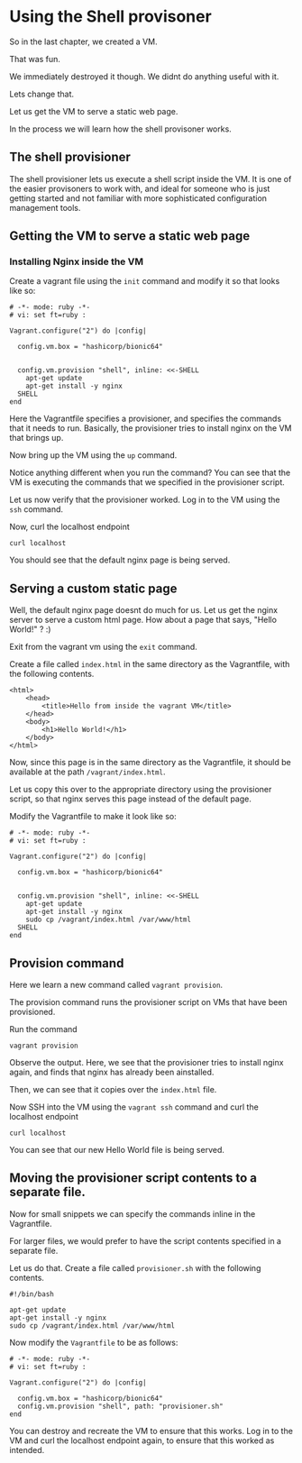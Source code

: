 # Using the Shell provisoner

So in the last chapter, we created a VM.

That was fun. 

We immediately destroyed it though. We didnt do anything useful with it. 

Lets change that.

Let us get the VM to serve a static web page.

In the process we will learn how the shell provisoner works.


## The shell provisioner
The shell provisioner lets us execute a shell script inside the VM.
It is one of the easier provisoners to work with, and ideal for someone who is just getting started and not familiar with more sophisticated configuration management tools.

## Getting the VM to serve a static web page

### Installing Nginx inside the VM
Create a vagrant file using the `init` command and modify it so that looks like so:

```
# -*- mode: ruby -*-
# vi: set ft=ruby :

Vagrant.configure("2") do |config|

  config.vm.box = "hashicorp/bionic64"


  config.vm.provision "shell", inline: <<-SHELL
    apt-get update
    apt-get install -y nginx
  SHELL
end

```

Here the Vagrantfile specifies a provisioner, and specifies the commands that it needs to run.
Basically, the provisioner tries to install nginx on the VM that brings up.

Now bring up the VM using the `up` command. 

Notice anything different when you run the command? You can see that the VM is executing the commands that we specified in the provisioner script.

Let us now verify that the provisioner worked. Log in to the VM using the `ssh` command.

Now, curl the localhost endpoint

```
curl localhost
```

You should see that the default nginx page is being served.


## Serving a custom static page

Well, the default nginx page doesnt do much for us. 
Let us get the nginx server to serve a custom html page. How about a page that says, "Hello World!" ? :)

Exit from the vagrant vm using the `exit` command.

Create a file called `index.html` in the same directory as the Vagrantfile, with the following contents.

```
<html>
    <head>
        <title>Hello from inside the vagrant VM</title>
    </head>
    <body>
        <h1>Hello World!</h1>
    </body>
</html>
```

Now, since this page is in the same directory as the Vagrantfile, it should be available at the path `/vagrant/index.html`.

Let us copy this over to the appropriate directory using the provisioner script, so that nginx serves this page instead of the default page.

Modify the Vagrantfile to make it look like so:

```
# -*- mode: ruby -*-
# vi: set ft=ruby :

Vagrant.configure("2") do |config|

  config.vm.box = "hashicorp/bionic64"


  config.vm.provision "shell", inline: <<-SHELL
    apt-get update
    apt-get install -y nginx
    sudo cp /vagrant/index.html /var/www/html
  SHELL
end
```
## Provision command

Here we learn a new command called `vagrant provision`.

The provision command runs the provisioner script on VMs that have been provisioned.

Run the command

```
vagrant provision
```

Observe the output.
Here, we see that the provisioner tries to install nginx again, and finds that nginx has already been ainstalled.

Then, we can see that it copies over the `index.html` file.

Now SSH into the VM using the `vagrant ssh` command and curl the localhost endpoint

```
curl localhost
```

You can see that our new Hello World file is being served.

## Moving the provisioner script contents to a separate file.
Now for small snippets we can specify the commands inline in the Vagrantfile.

For larger files, we would prefer to have the script contents specified in a separate file.

Let us do that. Create a file called `provisioner.sh` with the following contents.

```
#!/bin/bash

apt-get update
apt-get install -y nginx
sudo cp /vagrant/index.html /var/www/html
```

Now modify the `Vagrantfile` to be as follows:

```
# -*- mode: ruby -*-
# vi: set ft=ruby :

Vagrant.configure("2") do |config|

  config.vm.box = "hashicorp/bionic64"
  config.vm.provision "shell", path: "provisioner.sh"
end
```

You can destroy and recreate the VM to ensure that this works.
Log in to the VM and curl the localhost endpoint again, to ensure that this worked as intended.

